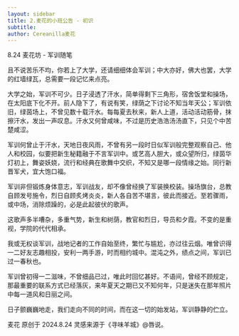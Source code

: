 ```yaml
---
layout: sidebar
title: 2.麦花的小班公告 - 初识
subtitle: 
author: Cereanilla麦花
---
```


8.24
麦花坊 - 军训随笔

且不说苦乐不均，你若上了大学，还请细细体会军训；中大亦好，佛大也罢，大学的红墙绿瓦，总需要一段记忆来点亮。

大学之始，军训不可少。日子浸透了汗水，简单得剩下三角形，宿舍饭堂和操场，在太阳底下化不开。前人隐下了，有说有笑，绿荫之下讨论不知当年天公；军训依旧，绿茵场上，不曾见数十载汗水。每每夏去秋来，新人上道，活动活动筋骨，抹擦汗水，发出一声叹息。汗水又何曾咸味，不过是历史浩浩汤汤直下，只见个中苦楚咸涩。

军训何曾止于汗水，天地日夜风雨，不曾有另一段时日似军训般完整观察自己、他人和校园，似要把新生秘籍融于不言军训中。或艺高人胆大，或众望所归，绿茵华灯初上，舞姿妖娆，流行和经典在歌舞中交织，不知又是哪一段情缘之始。同行新晋军犬，宜大饱口福。

军训非但锻炼身体意志，军训战友，却不像曾经换了军装换校装。操场旗台，总教自顾发号施令，烈日自顾炙烤炎炎，新人各自苦不堪言，彼此而接近。至若骤雨，或中场，消除烦躁的，必是此起彼伏的歌声。

这歌声多半嘈杂，多重气势，新生和树荫，教官和烈日，导员和夕霞。不变的是重视，学院的代代相承。

我或无权谈军训，战地记者的工作自始至终，繁忙与尴尬，亦过往云烟。唯曾识得一二好友志趣相投，安利一两手游，时而相约城中。混沌之外，绩点之间，军训已过一春秋也。

军训曾初得一二滋味，不曾细品已过，唯此时回忆甚好。不语间，曾经不顾规定，那最重要的联系方式已经落灰，来年夏天之期已又不知何年，只是迷失在那年照片中每一道风和日丽之间。

日子颤巍巍地走，我们走向不同的时间，而在这一切的始发站，军训静静的伫立。


麦花 原创于 2024.8.24
灵感来源于《寻味羊城》@唇说。